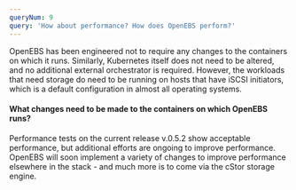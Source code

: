 ```yaml
---
queryNum: 9
query: 'How about performance? How does OpenEBS perform?'
---
```


OpenEBS has been engineered not to require any changes to the containers on which it runs. Similarly, Kubernetes itself does not need to be altered, and no additional external orchestrator is required. However, the workloads that need storage do need to be running on hosts that have iSCSI initiators, which is a default configuration in almost all operating systems.

#### What changes need to be made to the containers on which OpenEBS runs?

Performance tests on the current release v.0.5.2 show acceptable performance, but additional efforts are ongoing to improve performance. OpenEBS will soon implement a variety of changes to improve performance elsewhere in the stack - and much more is to come via the cStor storage engine.
